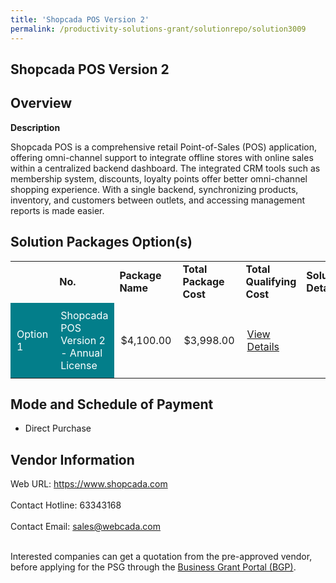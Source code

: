 ```yaml
---
title: 'Shopcada POS Version 2'
permalink: /productivity-solutions-grant/solutionrepo/solution3009
---
```


## Shopcada POS Version 2

## Overview

**Description**

Shopcada POS is a comprehensive retail Point-of-Sales (POS) application, offering omni-channel support to integrate offline stores with online sales within a centralized backend dashboard. The integrated CRM tools such as membership system, discounts, loyalty points offer better omni-channel shopping experience.  With a single backend, synchronizing products, inventory, and customers between outlets, and accessing management reports is made easier.

## Solution Packages Option(s)

<table>
<th>
<td><b>No.</b></td>
<td><b>Package Name</b></td>
<td><b>Total Package Cost</b></td>
<td><b>Total Qualifying Cost</b></td>
<td><b>Solution Details</b></td>
</th>
<tr>
<td style='padding: 10px; background-color: #037E8A; color: #FFFFFF;'>Option 1</td>
<td style='padding: 10px; background-color: #037E8A; color: #FFFFFF;'>Shopcada POS Version 2 - Annual License</td>
<td style='padding: 10px;'>$4,100.00</td>
<td style='padding: 10px;'>$3,998.00</td>
<td style='padding: 10px;'><a href='https://www.gobusiness.gov.sg/images/psg/Webcada_20220075_Desensitised_Annex_3.pdf' target='_blank'>View Details</a></td>
</tr>
</table>

## Mode and Schedule of Payment

 - Direct Purchase

## Vendor Information

 Web URL: https://www.shopcada.com <br><br>Contact Hotline: 63343168 <br><br>Contact Email: sales@webcada.com <br><br>

Interested companies can get a quotation from the pre-approved vendor, before applying for the PSG through the <a href='https://www.businessgrants.gov.sg/' target='_blank' rel='noopener'>Business Grant Portal (BGP)</a>.

<script src="/jquery/resize-tables.js"></script>
